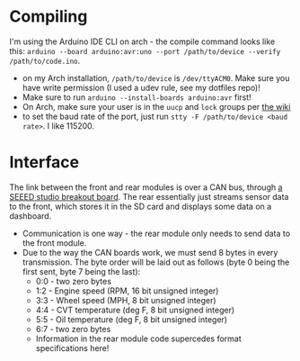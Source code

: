 # Compiling
I'm using the Arduino IDE CLI on arch - the compile command looks like this:
`arduino --board arduino:avr:uno --port /path/to/device --verify /path/to/code.ino`.

* on my Arch installation, `/path/to/device` is `/dev/ttyACM0`. Make sure you have write permission
  (I used a udev rule, see my dotfiles repo)!
* Make sure to run `arduino --install-boards arduino:avr` first!
* On Arch, make sure your user is in the `uucp` and `lock` groups per
  [the wiki](https://wiki.archlinux.org/index.php/Arduino#Accessing_serial)
* to set the baud rate of the port, just run `stty -F /path/to/device <baud rate>`. I like 115200.

# Interface
The link between the front and rear modules is over a CAN bus, through 
[a SEEED studio breakout board](http://docs.longan-labs.cc/can_bus/). The rear essentially just
streams sensor data to the front, which stores it in the SD card and displays some data on a
dashboard.
* Communication is one way - the rear module only needs to send data to the front module.
* Due to the way the CAN boards work, we must send 8 bytes in every transmission. The byte order
  will be laid out as follows (byte 0 being the first sent, byte 7 being the last):
  * 0:0 - two zero bytes
  * 1:2 - Engine speed (RPM, 16 bit unsigned integer)
  * 3:3 - Wheel speed (MPH, 8 bit unsigned integer)
  * 4:4 - CVT temperature (deg F, 8 bit unsigned integer)
  * 5:5 - Oil temperature (deg F, 8 bit unsigned integer)
  * 6:7 - two zero bytes
  * Information in the rear module code supercedes format specifications here!
